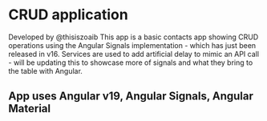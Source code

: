 # CRUD application

Developed by @thisiszoaib
This app is a basic contacts app showing CRUD operations using the Angular Signals implementation - which has just been released in v16.
Services are used to add artificial delay to mimic an API call - will be updating this to showcase more of signals and what they bring to the table with Angular.

## App uses Angular v19, Angular Signals, Angular Material

